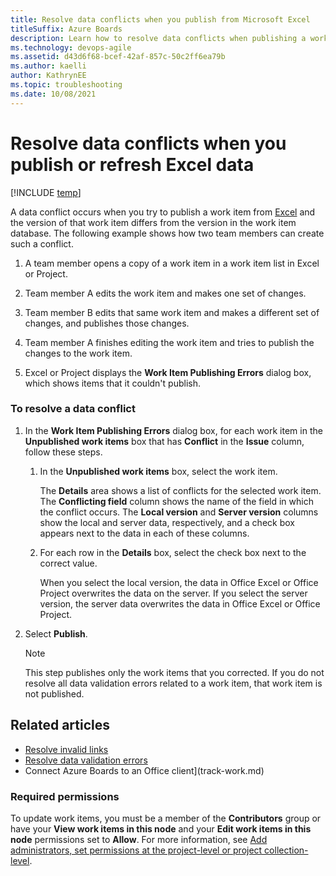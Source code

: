 ```yaml
---
title: Resolve data conflicts when you publish from Microsoft Excel
titleSuffix: Azure Boards
description: Learn how to resolve data conflicts when publishing a work item from Excel to Azure Boards.
ms.technology: devops-agile
ms.assetid: d43d6f68-bcef-42af-857c-50c2ff6ea79b
ms.author: kaelli
author: KathrynEE
ms.topic: troubleshooting
ms.date: 10/08/2021
---
```


# Resolve data conflicts when you publish or refresh Excel data

[!INCLUDE [temp](../../includes/version-all.md)]

A data conflict occurs when you try to publish a work item from [Excel](bulk-add-modify-work-items-excel.md) and the version of that work item differs from the version in the work item database. The following example shows how two team members can create such a conflict.  
  
1.  A team member opens a copy of a work item in a work item list in Excel or Project.  
  
2.  Team member A edits the work item and makes one set of changes.  
  
3.  Team member B edits that same work item and makes a different set of changes, and publishes those changes.  
  
4.  Team member A finishes editing the work item and tries to publish the changes to the work item.  
  
5.  Excel or Project displays the **Work Item Publishing Errors** dialog box, which shows items that it couldn't publish.  
  
### To resolve a data conflict  
  
1.  In the **Work Item Publishing Errors** dialog box, for each work item in the **Unpublished work items** box that has **Conflict** in the **Issue** column, follow these steps.  
  
    1.  In the **Unpublished work items** box, select the work item.  
  
         The **Details** area shows a list of conflicts for the selected work item. The **Conflicting field** column shows the name of the field in which the conflict occurs. The **Local version** and **Server version** columns show the local and server data, respectively, and a check box appears next to the data in each of these columns.  
  
    2.  For each row in the **Details** box, select the check box next to the correct value.  
  
         When you select the local version, the data in Office Excel or Office Project overwrites the data on the server. If you select the server version, the server data overwrites the data in Office Excel or Office Project.  
  
2.  Select **Publish**.  
  
    > [!NOTE]  
    >  This step publishes only the work items that you corrected. If you do not resolve all data validation errors related to a work item, that work item is not published.  
  
## Related articles
-  [Resolve invalid links](resolve-excel-invalid-links-tree-list.md)   
-  [Resolve data validation errors](resolve-excel-data-validation-errors.md)   
-  Connect Azure Boards to an Office client](track-work.md)  


### Required permissions  
  
To update work items, you must be a member of the **Contributors** group or have your **View work items in this node** and your **Edit work items in this node** permissions set to **Allow**. For more information, see [Add administrators, set permissions at the project-level or project collection-level](../../../organizations/security/set-project-collection-level-permissions.md). 